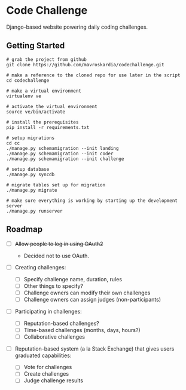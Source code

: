 Code Challenge
==============

Django-based website powering daily coding challenges.

Getting Started
---------------
```
# grab the project from github
git clone https://github.com/mavroskardia/codechallenge.git

# make a reference to the cloned repo for use later in the script
cd codechallenge

# make a virtual environment
virtualenv ve

# activate the virtual environment
source ve/bin/activate

# install the prerequisites
pip install -r requirements.txt

# setup migrations
cd cc
./manage.py schemamigration --init landing
./manage.py schemamigration --init coder
./manage.py schemamigration --init challenge

# setup database
./manage.py syncdb

# migrate tables set up for migration
./manage.py migrate

# make sure everything is working by starting up the development server
./manage.py runserver
```

Roadmap
-------
* [ ] ~~Allow people to log in using OAuth2~~
    * Decided not to use OAuth.

* [ ] Creating challenges:
    * [ ] Specify challenge name, duration, rules
    * [ ] Other things to specify?
    * [ ] Challenge owners can modify their own challenges
    * [ ] Challenge owners can assign judges (non-participants)

* [ ] Participating in challenges:
    * [ ] Reputation-based challenges?
    * [ ] Time-based challenges (months, days, hours?)
    * [ ] Collaborative challenges

* [ ] Reputation-based system (a la Stack Exchange) that gives users graduated capabilities:
    * [ ] Vote for challenges
    * [ ] Create challenges
    * [ ] Judge challenge results